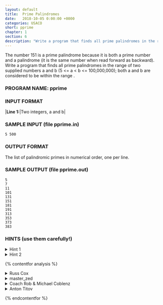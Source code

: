 ```yaml
---
layout: default
title:  Prime Palindromes
date:   2018-10-05 0:00:00 +0000
categories: USACO
short: pprime
chapter: 1
section: 6
description: "Write a program that finds all prime palindromes in the range of two supplied numbers a and b (5 <= a < b <= 100,000,000); both a and b are considered to be within the range."
---
```


The number 151 is a prime palindrome because it is both a prime number and a palindrome (it is the same number when read forward as backward). Write a program that finds all prime palindromes in the range of two supplied numbers a and b (5 <= a < b <= 100,000,000); both a and b are considered to be within the range .

### PROGRAM NAME: pprime

### INPUT FORMAT

|**Line 1:**|Two integers, a and b|

### SAMPLE INPUT (file pprime.in)

```none
5 500
```

### OUTPUT FORMAT

The list of palindromic primes in numerical order, one per line.

### SAMPLE OUTPUT (file pprime.out)

```none
5
7
11
101
131
151
181
191
313
353
373
383
```


### HINTS (use them carefully!)

<details>
<summary class="fix-newline">
Hint 1
</summary>

Generate the palindromes and see if they are prime.
</details>

<details>
<summary class="fix-newline">
Hint 2
</summary>

Generate the palindromes and see if they are prime.

Generate palindromes by combining digits properly. You might need more than one of the loops like below.

```cpp
/* generate five digit palindrome: */
for (d1 = 1; d1 <= 9; d1+=2) {	/* only odd; evens aren't so prime */
    for (d2 = 0; d2 <= 9; d2++) {
        for (d3 = 0; d3 <= 9; d3++) {
            palindrome = 10000*d1 + 1000*d2 +100*d3 + 10*d2 + d1;
            //... deal with palindrome ...
        }
    }
}
```
</details>

{% contentfor analysis %}

<details>
<summary>
Russ Cox
</summary>

The main problem here is that we need some way to generate palindromes. Since there are only about 10,000 palindromes less than 100,000,000, we can just test each one to see if it is prime and in the range.

To generate a palindrome, we start with the first half and reverse it. The trick is that we can repeat the middle character or not repeat the middle character. I call a palindrome with a repeated middle character "even" (because it is of even length) and one without "odd". So from the string "123", we can generate the even palindrome "123321" or the odd palindrome "12321".

We can generate all palindromes by doing the following:

* length 1: generate odd palindromes using 1..9
* length 2: generate even palindromes using 1..9
* length 3: generate odd palindromes using 10..99
* length 4: generate even palindromes using 10..99
* ...

The "generate" function does exactly this, using "genoddeven" to first generate the odd palindromes for a range and then the even ones.

The "gen" function generates an even or odd palindrome for a number by converting it to a string, making a palindrome, and converting the resulting string back to a number. Then it tests to see if the number is in the range and prime. If so, it is printed.

We could speed this up in a number of ways: use a faster primality test, don't generate palindromes past "b", etc. But this is already plenty fast, and doing such things makes the program more complex and might introduce bugs.

```cpp
#include <stdio.h>
#include <string.h>
#include <assert.h>
#include <stdlib.h>

FILE *fout;
long a, b;

int
isprime(long n)
{
    long i;

    if(n == 2)
	return 1;

    if(n%2 == 0)
	return 0;

    for(i=3; i*i <= n; i+=2)
	if(n%i == 0)
	    return 0;

    return 1;
}

void
gen(int i, int isodd)
{
    char buf[30];
    char *p, *q;
    long n;

    sprintf(buf, "%d", i);

    p = buf+strlen(buf);
    q = p - isodd;

    while(q > buf)
	*p++ = *--q;
    *p = '\0';

    n = atol(buf);
    if(a <= n && n <= b && isprime(n))
	fprintf(fout, "%ld\n", n);
}

void
genoddeven(int lo, int hi)
{
    int i;

    for(i=lo; i<=hi; i++)
        gen(i, 1);

    for(i=lo; i<=hi; i++)
        gen(i, 0);
}

void
generate(void)
{
    genoddeven(1, 9);
    genoddeven(10, 99);
    genoddeven(100, 999);
    genoddeven(1000, 9999);
}

void
main(void)
{
    FILE *fin;

    fin = fopen("pprime.in", "r");
    fout = fopen("pprime.out", "w");
    assert(fin != NULL && fout != NULL);

    fscanf(fin, "%ld %ld", &a, &b);

    generate();
    exit (0);
}
```

</details>

<details>
<summary>
master_zed
</summary>

The problem can be simplified slightly by noticing that any even palindrome is divisible by 11. Therefore, 11 is the ONLY even prime palindrome. This eliminates the need to deal with 2 cases:

```cpp
#include <stdio.h>
#include <string.h>
#include <assert.h>
#include <stdlib.h>

FILE *fout;
long a, b;

int
isprime(long n)
{
    long i;

    if(n == 2)
        return 1;

    if(n%2 == 0)
        return 0;

    for(i=3; i*i <= n; i+=2)
        if(n%i == 0)
                return 0;

    return 1;
}

void
gen(int i)
{
    char buf[30];
    char *p, *q;
    long n;

    sprintf(buf, "%d", i);

    p = buf+strlen(buf);
    q = p - 1;

    while(q > buf)
            *p++ = *--q;
    *p = '\0';

    n = atol(buf);
    if(a <= n && n <= b && isprime(n))
        fprintf(fout, "%ld\n", n);
}

void
generate(void)
{
    int i;
    for (i = 1; i <= 9; i++)
      gen(i);

    if(a <= 11 && 11 <= b)
      fprintf(fout, "11\n");

    for (i = 10; i <= 9999; i++)
      gen(i);
}

void
main(void)
{
    FILE *fin;

    fin = fopen("pprime.in", "r");
    fout = fopen("pprime.out", "w");
    assert(fin != NULL && fout != NULL);

    fscanf(fin, "%ld %ld", &a, &b);

    generate();
    exit (0);
}
```

</details>

<details>
<summary>
Coach Rob & Michael Coblenz
</summary>

I guess I have a slightly different coding style than the previous two solutions. This is the same idea but coded a bit more tightly (thanks to Michael Coblenz for its kernel):

```cpp
#include <iostream.h>
#include <fstream.h>
#include <stdlib.h>

int primelist[100000];
int nprimes;

int isPrime(int num);
int reverse2(int i, int j);

int compare(const void *p, const void *q) { return *(int *)p-*(int *)q; }

void main (void) {
    ifstream infile("pprime.in");
    ofstream outfile("pprime.out"); 
    int i, j, begin, end, num;
    infile>>begin>>end;
    if (begin <= 11 && 11 <=end)
        primelist[nprimes++] = 11;
    for (j = 0; j <= 999; j++)
        for (i = 0; i <= 9; i++)  {
	    num = reverse2(j,i);
	    if (num >= begin && num <=end && isPrime(num)) 
  	        primelist[nprimes++] = num;
        }
    qsort(primelist, nprimes, sizeof(int), compare);
    for (i = 0; i < nprimes; i++)
	outfile << primelist[i] << "\n";
}

int
reverse2(int num, int middle) {
    int i, save=num, digit, combino = 1;
    for (i = 0; num; num /= 10) {
	digit = num % 10;
	i = 10 * i + digit;
	combino *= 10;
    }
    return i+10*combino*save+combino*middle;
}
	
int isPrime(int num) {
    int i;
    if (num <= 3) return 1;
    if (num%2 == 0 || num%3 ==0) return 0;
    for (i = 5; i*i <= num; i++)
	if (num %i ==0)
	    return 0;
    return 1;
}
```

</details>

<details>
<summary>
Anton Titov
</summary>

I guess you may find intresting my solution to Prime Palindromes as I use a function to generate palindromes, that is purely arythmetical it does not use strings, sprintf, reversion or other things. It uses recursion, but my guess is that it will outpreform all other functions listed.

Function void genPalind(int num, int add, int mulleft, int mulright)

expects 4 parameters, first is the number (N) of digits you want for your palindromes, second should be 0 for direct calls, third should be 10^(N-1) for direct calls and last one should be 1 for direct calls.

```cpp
#include <stdio.h>
#include <string.h>
#include <stdlib.h>
#include <math.h>

FILE *f;
int a, b;

int isPrime(int num);
void genPalind(int num, int add, int mulleft, int mulright);
void tryPalind(int num);

int main(){
  int i;
  char first;
  f=fopen("pprime.in", "r");
  fscanf(f, "%d%d", &a, &b);
  fclose(f);
  f=fopen("pprime.out", "w");
  if (a<=5)
    fprintf(f, "%i\n", 5);
  if (a<=7 && b>=7)
    fprintf(f, "%i\n", 7);
  if (a<=11 && b>=11)
    fprintf(f, "%i\n", 11);
  genPalind(3, 0, 100, 1);
  genPalind(5, 0, 10000, 1);
  genPalind(7, 0, 1000000, 1);
  fclose(f);
}

void tryPalind(int num){
  if (!(num&1))
    return;
  if (num<a || num>b)
    return;
  if (!(num%3) || !(num%5) || !(num%7))
    return;
  if (!isPrime(num))
    return;
  fprintf(f, "%d\n", num);
}

void genPalind(int num, int add, int mulleft, int mulright){
  int i, nmulleft, nmulright;
  if (num==2){
    for (i=0; i<10; i++)
      tryPalind(add+mulleft*i+mulright*i);
  }
  else if (num==1){
    for (i=0; i<10; i++)
      tryPalind(add+mulright*i);
  }
  else {
    nmulleft=mulleft/10;
    nmulright=mulright*10;
    num-=2;
    for (i=0; i<10; i++)
      genPalind(num, add+i*mulleft+i*mulright, nmulleft, nmulright);
  }
}

int isPrime(int num){
  int koren, i;
  koren=(int)sqrt(1.0*num);
  for (i=11; i<=koren; i+=2)
    if (!(num%i))
      return 0;
  return 1;
}
```

</details>

{% endcontentfor %}